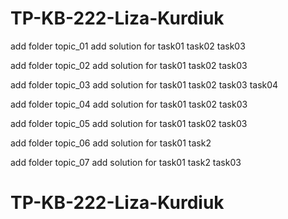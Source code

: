 # TP-KB-222-Liza-Kurdiuk
add folder topic_01
add solution for task01 task02 task03

add folder topic_02
add solution for task01 task02 task03

add folder topic_03
add solution for task01 task02 task03 task04

add folder topic_04
add solution for task01 task02 task03

add folder topic_05
add solution for task01 task02 task03

add folder topic_06
add solution for task01 task2

add folder topic_07
add solution for task01 task2 task03

# TP-KB-222-Liza-Kurdiuk
